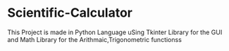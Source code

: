 # Scientific-Calculator 
This Project is made in Python Language uSing Tkinter Library for the GUI and Math Library for the Arithmaic,Trigonometric functionss
